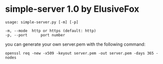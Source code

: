 # simple-server 1.0 by ElusiveFox
```
usage: simple-server.py [-m] [-p]

-m, --mode 	http or https (default: http)
-p, --port  	port number
```
you can generate your own server.pem with the following command:
```
openssl req -new -x509 -keyout server.pem -out server.pem -days 365 -nodes
```
  
